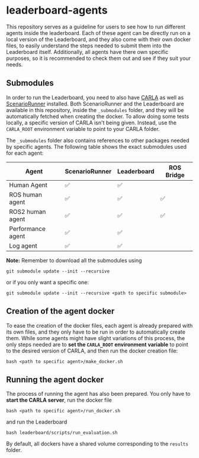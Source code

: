 # leaderboard-agents

This repository serves as a guideline for users to see how to run different agents inside the leaderboard. Each of these agent can be directly run on a local version of the Leaderboard, and they also come with their own docker files, to easily understand the steps needed to submit them into the Leaderboard itself. Additionally, all agents have there own specific purposes, so it is recommended to check them out and see if they suit your needs.

## Submodules

In order to run the Leaderboard, you need to also have [CARLA](https://github.com/carla-simulator/carla) as well as [ScenarioRunner](https://github.com/carla-simulator/scenario_runner) installed. Both ScenarioRunner and the Leaderboard are available in this repository, inside the `_submodules` folder, and they will be automatically fetched when creating the docker. To allow doing some tests locally, a specific version of CARLA isn't being given. Instead, use the `CARLA_ROOT` environment variable to point to your CARLA folder.

The `_submodules` folder also contains references to other packages needed by specific agents. The following table shows the exact submodules used for each agent:

| Agent | ScenarioRunner | Leaderboard | ROS Bridge |
| ---- | ---- | ---- | ---- |
| Human Agent |  &#9989; | &#9989;|  |
| ROS human agent | &#9989; | &#9989;| &#9989;|
| ROS2 human agent | &#9989; | &#9989;| &#9989;|
| Performance agent | &#9989; | &#9989; |  |
| Log agent | &#9989; | &#9989; |  |

**Note:** Remember to download all the submodules using

```
git submodule update --init --recursive
```

or if you only want a specific one:

```
git submodule update --init --recursive <path to specific submodule>
```

## Creation of the agent docker

To ease the creation of the docker files, each agent is already prepared with its own files, and they only have to be run in order to automatically create them. While some agents might have slight variations of this process, the only steps needed are to **set the `CARLA_ROOT` environment variable** to point to the desired version of CARLA, and then run the docker creation file:

```
bash <path to specific agent>/make_docker.sh
```

## Running the agent docker

The process of running the agent has also been prepared. You only have to **start the CARLA server**, run the docker file

```
bash <path to specific agent>/run_docker.sh
```

and run the Leaderboard

```
bash leaderboard/scripts/run_evaluation.sh
```

By default, all dockers have a shared volume corresponding to the `results` folder.